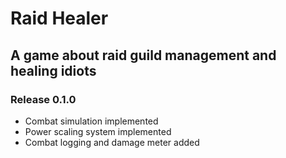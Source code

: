 # Raid Healer
## A game about raid guild management and healing idiots

### Release 0.1.0
- Combat simulation implemented
- Power scaling system implemented
- Combat logging and damage meter added
